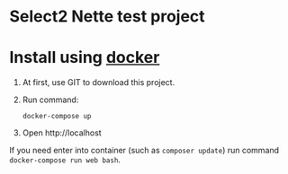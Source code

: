 Select2 Nette test project
==========================

# Install using [docker](https://github.com/docker/docker/)

1) At first, use GIT to download this project.

2) Run command:

   ```
   docker-compose up
   ```

3) Open http://localhost

If you need enter into container (such as `composer update`) run command `docker-compose run web bash`.
